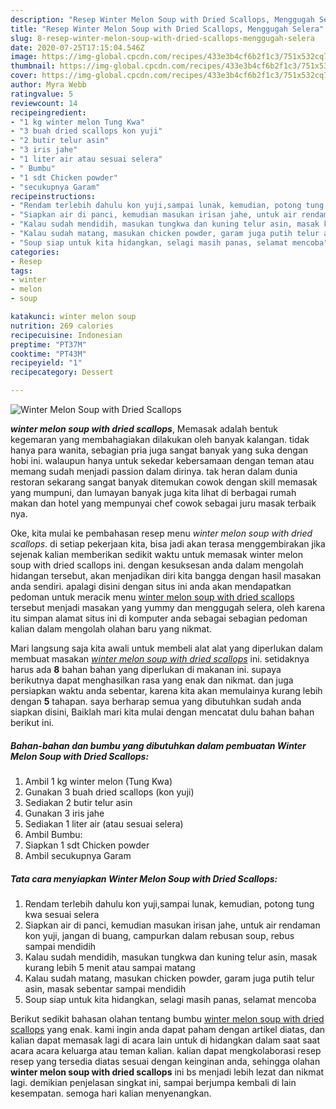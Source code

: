 ```yaml
---
description: "Resep Winter Melon Soup with Dried Scallops, Menggugah Selera"
title: "Resep Winter Melon Soup with Dried Scallops, Menggugah Selera"
slug: 8-resep-winter-melon-soup-with-dried-scallops-menggugah-selera
date: 2020-07-25T17:15:04.546Z
image: https://img-global.cpcdn.com/recipes/433e3b4cf6b2f1c3/751x532cq70/winter-melon-soup-with-dried-scallops-foto-resep-utama.jpg
thumbnail: https://img-global.cpcdn.com/recipes/433e3b4cf6b2f1c3/751x532cq70/winter-melon-soup-with-dried-scallops-foto-resep-utama.jpg
cover: https://img-global.cpcdn.com/recipes/433e3b4cf6b2f1c3/751x532cq70/winter-melon-soup-with-dried-scallops-foto-resep-utama.jpg
author: Myra Webb
ratingvalue: 5
reviewcount: 14
recipeingredient:
- "1 kg winter melon Tung Kwa"
- "3 buah dried scallops kon yuji"
- "2 butir telur asin"
- "3 iris jahe"
- "1 liter air atau sesuai selera"
- " Bumbu"
- "1 sdt Chicken powder"
- "secukupnya Garam"
recipeinstructions:
- "Rendam terlebih dahulu kon yuji,sampai lunak, kemudian, potong tung kwa sesuai selera"
- "Siapkan air di panci, kemudian masukan irisan jahe, untuk air rendaman kon yuji, jangan di buang, campurkan dalam rebusan soup, rebus sampai mendidih"
- "Kalau sudah mendidih, masukan tungkwa dan kuning telur asin, masak kurang lebih 5 menit atau sampai matang"
- "Kalau sudah matang, masukan chicken powder, garam juga putih telur asin, masak sebentar sampai mendidih"
- "Soup siap untuk kita hidangkan, selagi masih panas, selamat mencoba"
categories:
- Resep
tags:
- winter
- melon
- soup

katakunci: winter melon soup 
nutrition: 269 calories
recipecuisine: Indonesian
preptime: "PT37M"
cooktime: "PT43M"
recipeyield: "1"
recipecategory: Dessert

---
```



![Winter Melon Soup with Dried Scallops](https://img-global.cpcdn.com/recipes/433e3b4cf6b2f1c3/751x532cq70/winter-melon-soup-with-dried-scallops-foto-resep-utama.jpg)

<b><i>winter melon soup with dried scallops</i></b>, Memasak adalah bentuk kegemaran yang membahagiakan dilakukan oleh banyak kalangan. tidak hanya para wanita, sebagian pria juga sangat banyak yang suka dengan hobi ini. walaupun hanya untuk sekedar kebersamaan dengan teman atau memang sudah menjadi passion dalam dirinya. tak heran dalam dunia restoran sekarang sangat banyak ditemukan cowok dengan skill memasak yang mumpuni, dan lumayan banyak juga kita lihat di berbagai rumah makan dan hotel yang mempunyai chef cowok sebagai juru masak terbaik nya.



Oke, kita mulai ke pembahasan resep menu <i>winter melon soup with dried scallops</i>. di setiap pekerjaan kita, bisa jadi akan terasa menggembirakan jika sejenak kalian memberikan sedikit waktu untuk memasak winter melon soup with dried scallops ini. dengan kesuksesan anda dalam mengolah hidangan tersebut, akan menjadikan diri kita bangga dengan hasil masakan anda sendiri. apalagi disini dengan situs ini anda akan mendapatkan pedoman untuk meracik menu <u>winter melon soup with dried scallops</u> tersebut menjadi masakan yang yummy dan menggugah selera, oleh karena itu simpan alamat situs ini di komputer anda sebagai sebagian pedoman kalian dalam mengolah olahan baru yang nikmat.


Mari langsung saja kita awali untuk membeli alat alat yang diperlukan dalam membuat masakan <u><i>winter melon soup with dried scallops</i></u> ini. setidaknya harus ada <b>8</b> bahan bahan yang diperlukan di makanan ini. supaya berikutnya dapat menghasilkan rasa yang enak dan nikmat. dan juga persiapkan waktu anda sebentar, karena kita akan memulainya kurang lebih dengan <b>5</b> tahapan. saya berharap semua yang dibutuhkan sudah anda siapkan disini, Baiklah mari kita mulai dengan mencatat dulu bahan bahan berikut ini.

<!--inarticleads1-->

##### Bahan-bahan dan bumbu yang dibutuhkan dalam pembuatan Winter Melon Soup with Dried Scallops:

1. Ambil 1 kg winter melon (Tung Kwa)
1. Gunakan 3 buah dried scallops (kon yuji)
1. Sediakan 2 butir telur asin
1. Gunakan 3 iris jahe
1. Sediakan 1 liter air (atau sesuai selera)
1. Ambil  Bumbu:
1. Siapkan 1 sdt Chicken powder
1. Ambil secukupnya Garam




<!--inarticleads2-->

##### Tata cara menyiapkan Winter Melon Soup with Dried Scallops:

1. Rendam terlebih dahulu kon yuji,sampai lunak, kemudian, potong tung kwa sesuai selera
1. Siapkan air di panci, kemudian masukan irisan jahe, untuk air rendaman kon yuji, jangan di buang, campurkan dalam rebusan soup, rebus sampai mendidih
1. Kalau sudah mendidih, masukan tungkwa dan kuning telur asin, masak kurang lebih 5 menit atau sampai matang
1. Kalau sudah matang, masukan chicken powder, garam juga putih telur asin, masak sebentar sampai mendidih
1. Soup siap untuk kita hidangkan, selagi masih panas, selamat mencoba




Berikut sedikit bahasan olahan tentang bumbu <u>winter melon soup with dried scallops</u> yang enak. kami ingin anda dapat paham dengan artikel diatas, dan kalian dapat memasak lagi di acara lain untuk di hidangkan dalam saat saat acara acara keluarga atau teman kalian. kalian dapat mengkolaborasi resep resep yang tersedia diatas sesuai dengan keinginan anda, sehingga olahan <b>winter melon soup with dried scallops</b> ini bs menjadi lebih lezat dan nikmat lagi. demikian penjelasan singkat ini, sampai berjumpa kembali di lain kesempatan. semoga hari kalian menyenangkan.
